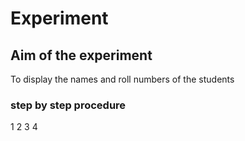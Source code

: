 # Experiment
## Aim of the experiment
To display the names and roll numbers of the students
### step by step procedure
1
2
3
4
